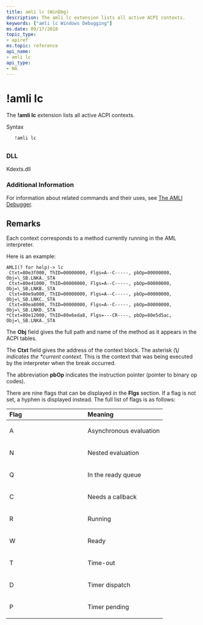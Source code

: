 ```yaml
---
title: amli lc (WinDbg)
description: The amli lc extension lists all active ACPI contexts.
keywords: ["amli lc Windows Debugging"]
ms.date: 09/17/2018
topic_type:
- apiref
ms.topic: reference
api_name:
- amli lc
api_type:
- NA
---
```


# !amli lc


The **!amli lc** extension lists all active ACPI contexts.

Syntax

```dbgcmd
   !amli lc
```

## <span id="ddk__amli_lc_dbg"></span><span id="DDK__AMLI_LC_DBG"></span>


### <span id="DLL"></span><span id="dll"></span>DLL

Kdexts.dll

### Additional Information

For information about related commands and their uses, see [The AMLI Debugger](../debugger/the-amli-debugger.md).

## Remarks

Each context corresponds to a method currently running in the AML interpreter.

Here is an example:

```console
AMLI(? for help)-> lc
 Ctxt=80e3f000, ThID=00000000, Flgs=A--C-----, pbOp=00000000, Obj=\_SB.LNKA._STA
 Ctxt=80e41000, ThID=00000000, Flgs=A--C-----, pbOp=00000000, Obj=\_SB.LNKB._STA
 Ctxt=80e9a000, ThID=00000000, Flgs=A--C-----, pbOp=00000000, Obj=\_SB.LNKC._STA
 Ctxt=80ea8000, ThID=00000000, Flgs=A--C-----, pbOp=00000000, Obj=\_SB.LNKD._STA
*Ctxt=80e12000, ThID=80e6eda8, Flgs=---CR----, pbOp=80e5d5ac, Obj=\_SB.LNKA._STA
```

The **Obj** field gives the full path and name of the method as it appears in the ACPI tables.

The **Ctxt** field gives the address of the context block. The asterisk (**\\**<em>) indicates the *current context</em>. This is the context that was being executed by the interpreter when the break occurred.

The abbreviation **pbOp** indicates the instruction pointer (pointer to binary op codes).

There are nine flags that can be displayed in the **Flgs** section. If a flag is not set, a hyphen is displayed instead. The full list of flags is as follows:

<table>
<colgroup>
<col width="50%" />
<col width="50%" />
</colgroup>
<thead>
<tr class="header">
<th align="left">Flag</th>
<th align="left">Meaning</th>
</tr>
</thead>
<tbody>
<tr class="odd">
<td align="left"><p>A</p></td>
<td align="left"><p>Asynchronous evaluation</p></td>
</tr>
<tr class="even">
<td align="left"><p>N</p></td>
<td align="left"><p>Nested evaluation</p></td>
</tr>
<tr class="odd">
<td align="left"><p>Q</p></td>
<td align="left"><p>In the ready queue</p></td>
</tr>
<tr class="even">
<td align="left"><p>C</p></td>
<td align="left"><p>Needs a callback</p></td>
</tr>
<tr class="odd">
<td align="left"><p>R</p></td>
<td align="left"><p>Running</p></td>
</tr>
<tr class="even">
<td align="left"><p>W</p></td>
<td align="left"><p>Ready</p></td>
</tr>
<tr class="odd">
<td align="left"><p>T</p></td>
<td align="left"><p>Time-out</p></td>
</tr>
<tr class="even">
<td align="left"><p>D</p></td>
<td align="left"><p>Timer dispatch</p></td>
</tr>
<tr class="odd">
<td align="left"><p>P</p></td>
<td align="left"><p>Timer pending</p></td>
</tr>
</tbody>
</table>

 

 

 





